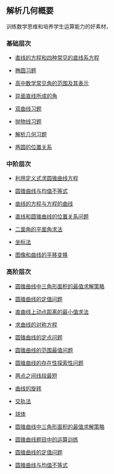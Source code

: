 ##  解析几何概要<!-- {docsify-ignore} -->

训练数学思维和培养学生运算能力的好素材，


###  基础层次

* <a  href=" https://www.cnblogs.com/wanghai0666/p/7810970.html "  target="_blank" >直线的方程和四种常见的直线系方程</a> 

* <a  href="https://www.cnblogs.com/wanghai0666/p/7631764.html  "  target="_blank" >椭圆习题</a>  

* <a  href=" https://www.cnblogs.com/wanghai0666/p/7604802.html  "  target="_blank" >高中数学常见角的范围及其表示</a>  

* [异面直线所成的角](https://www.cnblogs.com/wanghai0666/p/14962356.html)

* <a  href=" https://www.cnblogs.com/wanghai0666/p/7598188.html "  target="_blank" >双曲线习题</a>  

* <a  href=" https://www.cnblogs.com/wanghai0666/p/6920681.html"  target="_blank" >抛物线习题</a>  

* <a  href="https://www.cnblogs.com/wanghai0666/p/7778608.html"  target="_blank" >解析几何习题 </a>

* [两圆的位置关系](https://www.cnblogs.com/wanghai0666/p/14124006.html)

### 中阶层次

* <a  href="https://www.cnblogs.com/wanghai0666/p/10720241.html"  target="_blank">利用定义式求圆锥曲线方程</a> 

* <a  href="https://www.cnblogs.com/wanghai0666/p/12658025.html"  target="_blank">圆锥曲线与均值不等式</a>

* [曲线的方程与方程的曲线](https://www.cnblogs.com/wanghai0666/p/14531906.html)

* <a  href=" https://www.cnblogs.com/wanghai0666/p/11265541.html"  target="_blank">直线和圆锥曲线的位置关系问题</a>

* [二面角的平面角求法](https://www.cnblogs.com/wanghai0666/p/12024009.html) 

* [坐标法](https://www.cnblogs.com/wanghai0666/p/14516843.html)

* [图像和曲线的平移变换](https://www.cnblogs.com/wanghai0666/p/14618866.html)

###  高阶层次

* <a  href="https://www.cnblogs.com/wanghai0666/p/14331791.html"  target="_blank">圆锥曲线中三角形面积的最值求解策略</a>  

* <a  href=" https://www.cnblogs.com/wanghai0666/p/14076774.html    "  target="_blank">圆锥曲线的定值问题</a>

* [直曲线上动点距离的最小值求法](https://www.cnblogs.com/wanghai0666/p/14775775.html)

* [求曲线的对称方程](https://www.cnblogs.com/wanghai0666/p/14580803.html)

* <a  href=" https://www.cnblogs.com/wanghai0666/p/11267592.html   "  target="_blank">圆锥曲线的定点问题</a>  

* <a  href="https://www.cnblogs.com/wanghai0666/p/11267567.html  "  target="_blank">圆锥曲线的范围最值问题</a>

* <a  href=" https://www.cnblogs.com/wanghai0666/p/10823315.html   "  target="_blank">圆锥曲线的存在性探索性问题</a>  

* <a  href="https://www.cnblogs.com/wanghai0666/p/12080331.html"  target="_blank">两点之间线段最短</a>

* [曲线的旋转](https://www.cnblogs.com/wanghai0666/p/14762956.html)  

* <a  href="https://www.cnblogs.com/wanghai0666/p/12313317.html"  target="_blank" > 交轨法</a>   

* <a  href="https://www.cnblogs.com/wanghai0666/p/12656526.html"  target="_blank">球体</a>

* [圆锥曲线中三角形面积的最值求解策略](https://www.cnblogs.com/wanghai0666/p/14331791.html)

* [圆锥曲线题目中的运算训练](https://www.cnblogs.com/wanghai0666/p/14214742.html)
 
* [圆锥曲线的定值问题](https://www.cnblogs.com/wanghai0666/p/14076774.html)
 
* [圆锥曲线与均值不等式](https://www.cnblogs.com/wanghai0666/p/12658025.html)	
